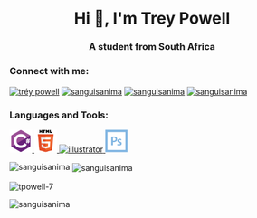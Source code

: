<h1 align="center">Hi 👋, I'm Trey Powell</h1>
<h3 align="center">A student from South Africa</h3>


<h3 align="left">Connect with me:</h3>
<p align="left">
<a href="https://www.linkedin.com/in/tr%C3%A9y-powell-09705a190/" target="blank"><img align="center" src="https://raw.githubusercontent.com/rahuldkjain/github-profile-readme-generator/master/src/images/icons/Social/linked-in-alt.svg" alt="tréy powell" height="30" width="40" /></a>
<a href="https://codepen.io/sanguisanima" target="blank"><img align="center" src="https://raw.githubusercontent.com/rahuldkjain/github-profile-readme-generator/master/src/images/icons/Social/codepen.svg" alt="sanguisanima" height="30" width="40" /></a>
<a href="https://www.hackerrank.com/sanguisanima" target="blank"><img align="center" src="https://raw.githubusercontent.com/rahuldkjain/github-profile-readme-generator/master/src/images/icons/Social/hackerrank.svg" alt="sanguisanima" height="30" width="40" /></a>
<a href="https://www.freecodecamp.org/sanguisanima" target="blank"><img align="center" src="https://raw.githubusercontent.com/gist/Deftwun/e3756a8b518cbb354425/raw/6584db8babd6cbc4ecb35ed36f0d184a506b979e/free-code-camp-logo.svg" alt="sanguisanima" height="30" width="40" /></a>
</p>
<p align="left">
<h3 align="left">Languages and Tools:</h3>
<p align="left"> <a href="https://www.w3schools.com/cs/" target="_blank"> <img src="https://raw.githubusercontent.com/devicons/devicon/master/icons/csharp/csharp-original.svg" alt="csharp" width="40" height="40"/> </a> <a href="https://www.w3.org/html/" target="_blank"> <img src="https://raw.githubusercontent.com/devicons/devicon/master/icons/html5/html5-original-wordmark.svg" alt="html5" width="40" height="40"/> </a> <a href="https://www.adobe.com/in/products/illustrator.html" target="_blank"> <img src="https://www.vectorlogo.zone/logos/adobe_illustrator/adobe_illustrator-icon.svg" alt="illustrator" width="40" height="40"/> </a> <a href="https://www.photoshop.com/en" target="_blank"> <img src="https://raw.githubusercontent.com/devicons/devicon/master/icons/photoshop/photoshop-line.svg" alt="photoshop" width="40" height="40"/> </a> </p>

<p><img align="left" src="https://github.com/SanguisAnima/GitHub-Stats/blob/output/generated/languages.svg" alt="sanguisanima" /></p>

<p>&nbsp;<img align="center" src="https://github.com/SanguisAnima/GitHub-Stats/blob/output/generated/overview.svg" alt="sanguisanima" /></p>

<p><img align="center" src="http://github-readme-streak-stats.herokuapp.com?user=TPowell-7&background=DD272700&currStreakNum=7B8B8B&sideNums=7B8B8B&currStreakLabel=7B8B8B&sideLabels=7B8B8B&dates=7B8B8B" alt="tpowell-7" /></p>

<p align="left"> <img src="https://komarev.com/ghpvc/?username=sanguisanima&label=Profile%20views&color=0e75b6&style=flat" alt="sanguisanima" /> </p>
